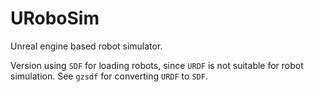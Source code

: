 # URoboSim

Unreal engine based robot simulator.

Version using `SDF` for loading robots, since `URDF` is not suitable for robot simulation.
See `gzsdf` for converting `URDF` to `SDF`.
